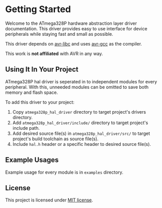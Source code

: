 # Getting Started

Welcome to the ATmega328P hardware abstraction layer driver documentation. This
driver provides easy to use interface for device peripherals while staying fast
and small as possible.

This driver depends on [avr-libc](https://www.nongnu.org/avr-libc/) and uses
[avr-gcc](https://gcc.gnu.org/wiki/avr-gcc) as the compiler.

This work is **not affiliated** with AVR in any way.

## Using It In Your Project

ATmega328P hal driver is seperated in to independent modules for every
peripheral. With this, unneeded modules can be omitted to save both memory and
flash space.

To add this driver to your project:

1. Copy `atmega328p_hal_driver` directory to target project's drivers directory.
2. Add `atmega328p_hal_driver/include/` directory to target project's include
path.
3. Add desired source file(s) in `atmega328p_hal_driver/src/` to target
project's build toolchain as source file(s).
4. Include `hal.h` header or a specific header to desired source
file(s).

## Example Usages

Example usage for every module is in `examples` directory.

## License

This project is licensed under [MIT license](../../../LICENSE).
